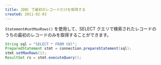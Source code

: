 ```yaml
---
title: JDBC で最初のレコードだけを取得する
created: 2011-02-03
---
```


`Statement#setMaxRows()` を使用して、SELECT クエリで検索されたレコードのうちの最初のレコードのみを取得することができます。

```java
String sql = "SELECT * FROM tbl";
PreparedStatement stmt = connection.prepareStatement(sql);
stmt.setMaxRows(1);
ResultSet rs = stmt.executeQuery();
```


